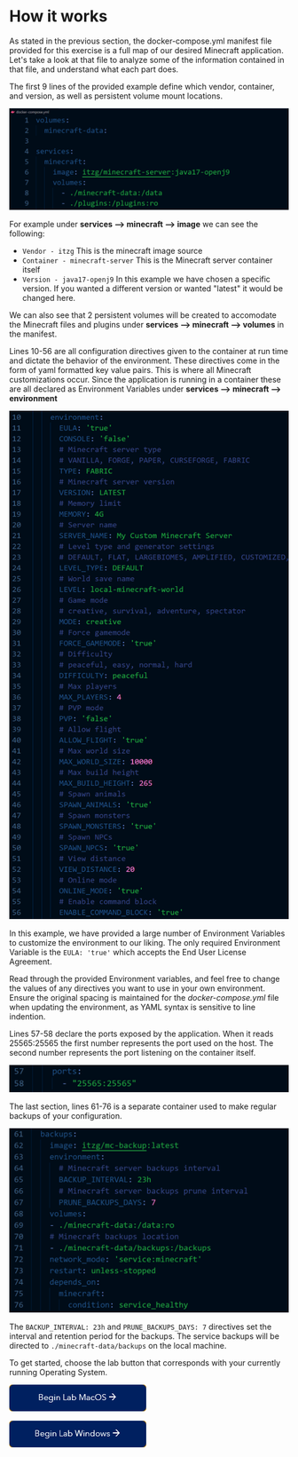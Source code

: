 # How it works

As stated in the previous section, the docker-compose.yml manifest file provided for this exercise is a full map of our desired Minecraft application. Let's take a look at that file to analyze some of the information contained in that file, and understand what each part does.

The first 9 lines of the provided example define which vendor, container, and version, as well as persistent volume mount locations. 

![first 9 lines](./images/docker-compose_first9.png)

For example under **services --> minecraft --> image** we can see the following:
- `Vendor - itzg` This is the minecraft image source
- `Container - minecraft-server` This is the Minecraft server container itself
- `Version - java17-openj9` In this example we have chosen a specific version. If you wanted a different version or wanted "latest" it would be changed here.

We can also see that 2 persistent volumes will be created to accomodate the Minecraft files and plugins under **services --> minecraft --> volumes** in the manifest.

Lines 10-56 are all configuration directives given to the container at run time and dictate the behavior of the environment. These directives come in the form of yaml formatted key value pairs. This is where all Minecraft customizations occur. Since the application is running in a container these are all declared as Environment Variables under **services --> minecraft --> environment**

![environment](./images/environment.png)

In this example, we have provided a large number of Environment Variables to customize the environment to our liking. The only required Environment Variable is the `EULA: 'true'` which accepts the End User License Agreement. 

Read through the provided Environment variables, and feel free to change the values of any directives you want to use in your own environment. Ensure the original spacing is maintained for the *docker-compose.yml* file when updating the environment, as YAML syntax is sensitive to line indention.

Lines 57-58 declare the ports exposed by the application. When it reads 25565:25565 the first number represents the port used on the host. The second number represents the port listening on the container itself.

![ports](./images/ports.png)

The last section, lines 61-76 is a separate container used to make regular backups of your configuration. 

![backups](./images/backups.png)

The `BACKUP_INTERVAL: 23h` and `PRUNE_BACKUPS_DAYS: 7` directives set the interval and retention period for the backups. The service backups will be directed to `./minecraft-data/backups` on the local machine.

To get started, choose the lab button that corresponds with your currently running Operating System.

[![begin_lab_macos](./images/begin_lab_macos.png)](./3_Lab_Exercise_Mac.md)

[![begin_lab_windows](./images/begin_lab_windows.png)](./3_Lab_Exercise_Windows.md)